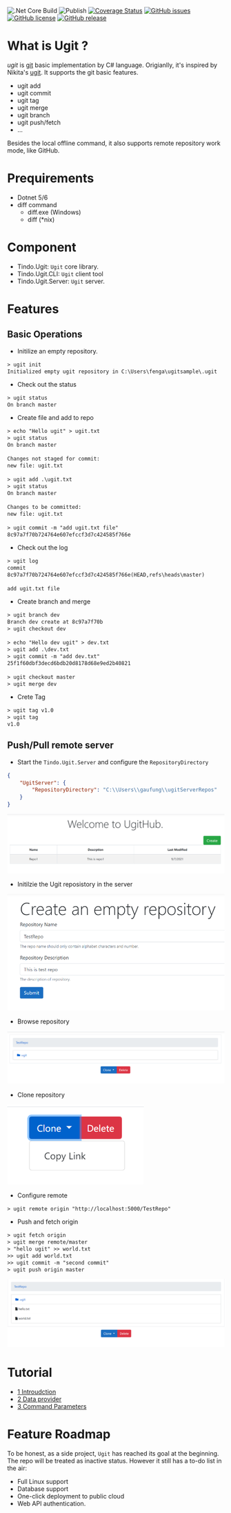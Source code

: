 ![.Net Core Build](https://github.com/gaufung/ugit/workflows/.NET%20Core/badge.svg)
![Publish](https://github.com/gaufung/ugit/workflows/Publish/badge.svg)
[![Coverage Status](https://coveralls.io/repos/github/gaufung/ugit/badge.svg)](https://coveralls.io/github/gaufung/ugit)
[![GitHub issues](https://img.shields.io/github/issues/gaufung/ugit?style=plastic)](https://github.com/gaufung/ugit/issues)
[![GitHub license](https://img.shields.io/github/license/gaufung/ugit)](https://github.com/gaufung/ugit/blob/master/LICENSE)
[![GitHub release](https://img.shields.io/github/release/gaufung/.svg)](https://GitHub.com/gaufung/ugit/releases/)



# What is **Ugit** ?

*ugit* is [git](https://en.wikipedia.org/wiki/Git) basic implementation by C# language. Origianlly, it's inspired by Nikita's [ugit](https://www.leshenko.net/p/ugit/). It supports the git basic features. 
- ugit add 
- ugit commit 
- ugit tag 
- ugit merge
- ugit branch
- ugit push/fetch
- ...

Besides the local offline command, it also supports remote repository work mode, like GitHub. 

# Prequirements 
- Dotnet 5/6
- diff command
    - diff.exe (Windows)
    - diff (*nix)

# Component 
- Tindo.Ugit: `Ugit` core library. 
- Tindo.Ugit.CLI: `Ugit` client tool
- Tindo.Ugit.Server: `Ugit` server.

# Features

## Basic Operations 

- Initilize an empty repository. 
```
> ugit init
Initialized empty ugit repository in C:\Users\fenga\ugitsample\.ugit
```
- Check out the status

```
> ugit status
On branch master
```

- Create file and add to repo

```
> echo "Hello ugit" > ugit.txt
> ugit status
On branch master

Changes not staged for commit:
new file: ugit.txt

> ugit add .\ugit.txt
> ugit status
On branch master

Changes to be committed:
new file: ugit.txt

> ugit commit -m "add ugit.txt file"
8c97a7f70b724764e607efccf3d7c424585f766e
```

- Check out the log 

```
> ugit log
commit 8c97a7f70b724764e607efccf3d7c424585f766e(HEAD,refs\heads\master)

add ugit.txt file
```

- Create branch and merge

```
> ugit branch dev
Branch dev create at 8c97a7f70b
> ugit checkout dev

> echo "Hello dev ugit" > dev.txt
> ugit add .\dev.txt
> ugit commit -m "add dev.txt"
25f1f60dbf3decd6bdb20d8178d68e9ed2b40821

> ugit checkout master
> ugit merge dev
```

- Crete Tag

```
> ugit tag v1.0
> ugit tag
v1.0
```

## Push/Pull remote server

- Start the `Tindo.Ugit.Server` and configure the `RepositoryDirectory`

```json
{
    "UgitServer": {
        "RepositoryDirectory": "C:\\Users\\gaufung\\ugitServerRepos"
    }
}
```

![](./images/homepage.png)

- Initilzie the Ugit reposistory in the server 

![](./images/createRepo.png)


- Browse repository

![](./images/repoDetail.png)

- Clone repository

![](./images/clone.png)

- Configure remote

```
> ugit remote origin "http://localhost:5000/TestRepo"
```

- Push and fetch origin 

```
> ugit fetch origin 
> ugit merge remote/master
> "hello ugit" >> world.txt
>> ugit add world.txt
>> ugit commit -m "second commit"
> ugit push origin master
```

![](./images/Push.png)

# Tutorial
- [1 Introudction](https://fenga.medium.com/implement-git-by-yourself-3-command-parameters-a8a7279f95d6)
- [2 Data provider](https://fenga.medium.com/implement-git-by-yourself-2-data-provider-86c9fc07be0a)
- [3 Command Parameters](https://fenga.medium.com/implement-git-by-yourself-3-command-parameters-a8a7279f95d6)

# Feature Roadmap
To be honest, as a side project, `Ugit` has reached its goal at the beginning. The repo will be treated as inactive status. However it still has a to-do list in the air:
- Full Linux support
- Database support
- One-click deployment to public cloud 
- Web API authentication. 